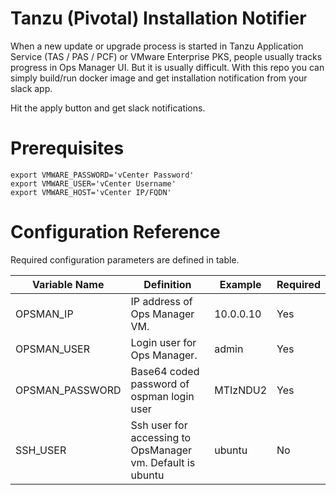 # Tanzu (Pivotal) Installation Notifier
When a new update or upgrade process is started in Tanzu Application Service (TAS / PAS / PCF) or VMware Enterprise PKS, people usually tracks progress in Ops Manager UI. But it is usually difficult. With this repo you can simply build/run docker image and get installation notification from your slack app.

Hit the apply button and get slack notifications.

# Prerequisites

    export VMWARE_PASSWORD='vCenter Password'
    export VMWARE_USER='vCenter Username'
    export VMWARE_HOST='vCenter IP/FQDN'

# Configuration Reference

Required configuration parameters are defined in table.

| Variable Name  |Definition                     |Example                      |Required|
|----------------|-------------------------------|-----------------------------|----------
|OPSMAN_IP    |IP address of Ops Manager VM.         |10.0.0.10      |Yes
|OPSMAN_USER     |Login user for Ops Manager.           |admin          |Yes
|OPSMAN_PASSWORD      |Base64 coded password of ospman login user | MTIzNDU2|Yes
|SSH_USER  |Ssh user for accessing to OpsManager vm. Default is ubuntu | ubuntu|No

